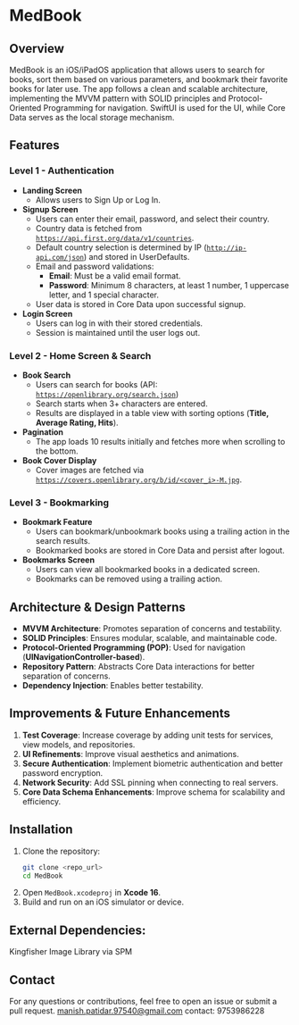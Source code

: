 # MedBook

## Overview
MedBook is an iOS/iPadOS application that allows users to search for books, sort them based on various parameters, and bookmark their favorite books for later use. The app follows a clean and scalable architecture, implementing the MVVM pattern with SOLID principles and Protocol-Oriented Programming for navigation. SwiftUI is used for the UI, while Core Data serves as the local storage mechanism.

## Features
### Level 1 - Authentication
- **Landing Screen**
  - Allows users to Sign Up or Log In.
- **Signup Screen**
  - Users can enter their email, password, and select their country.
  - Country data is fetched from [`https://api.first.org/data/v1/countries`](https://api.first.org/data/v1/countries).
  - Default country selection is determined by IP ([`http://ip-api.com/json`](http://ip-api.com/json)) and stored in UserDefaults.
  - Email and password validations:
    - **Email**: Must be a valid email format.
    - **Password**: Minimum 8 characters, at least 1 number, 1 uppercase letter, and 1 special character.
  - User data is stored in Core Data upon successful signup.
- **Login Screen**
  - Users can log in with their stored credentials.
  - Session is maintained until the user logs out.

### Level 2 - Home Screen & Search
- **Book Search**
  - Users can search for books (API: [`https://openlibrary.org/search.json`](https://openlibrary.org/search.json))
  - Search starts when 3+ characters are entered.
  - Results are displayed in a table view with sorting options (**Title, Average Rating, Hits**).
- **Pagination**
  - The app loads 10 results initially and fetches more when scrolling to the bottom.
- **Book Cover Display**
  - Cover images are fetched via [`https://covers.openlibrary.org/b/id/<cover_i>-M.jpg`](https://covers.openlibrary.org/b/id/<cover_i>-M.jpg).

### Level 3 - Bookmarking
- **Bookmark Feature**
  - Users can bookmark/unbookmark books using a trailing action in the search results.
  - Bookmarked books are stored in Core Data and persist after logout.
- **Bookmarks Screen**
  - Users can view all bookmarked books in a dedicated screen.
  - Bookmarks can be removed using a trailing action.

## Architecture & Design Patterns
- **MVVM Architecture**: Promotes separation of concerns and testability.
- **SOLID Principles**: Ensures modular, scalable, and maintainable code.
- **Protocol-Oriented Programming (POP)**: Used for navigation (**UINavigationController-based**).
- **Repository Pattern**: Abstracts Core Data interactions for better separation of concerns.
- **Dependency Injection**: Enables better testability.

## Improvements & Future Enhancements
1. **Test Coverage**: Increase coverage by adding unit tests for services, view models, and repositories.
2. **UI Refinements**: Improve visual aesthetics and animations.
3. **Secure Authentication**: Implement biometric authentication and better password encryption.
4. **Network Security**: Add SSL pinning when connecting to real servers.
5. **Core Data Schema Enhancements**: Improve schema for scalability and efficiency.

## Installation
1. Clone the repository:
   ```sh
   git clone <repo_url>
   cd MedBook
   ```
2. Open `MedBook.xcodeproj` in **Xcode 16**.
3. Build and run on an iOS simulator or device.

## External Dependencies:
   Kingfisher Image Library via SPM

## Contact
For any questions or contributions, feel free to open an issue or submit a pull request.
manish.patidar.97540@gmail.com
contact: 9753986228
